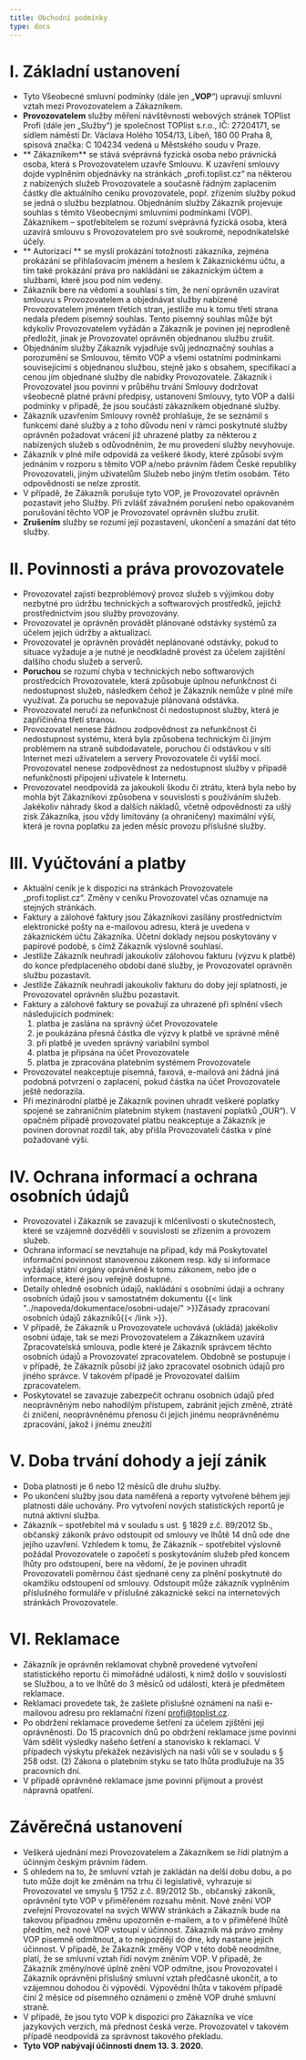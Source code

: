 ```yaml
---
title: Obchodní podmínky
type: docs
---
```

# I. Základní ustanovení

* Tyto Všeobecné smluvní podmínky (dále jen „**VOP**“) upravují smluvní vztah mezi Provozovatelem a Zákazníkem.
* **Provozovatelem** služby měření návštěvnosti webových stránek TOPlist Profi (dále jen „Služby“) je společnost TOPlist s.r.o., IČ: 27204171, se sídlem náměstí Dr. Václava Holého 1054/13, Libeň, 180 00 Praha 8, spisová značka: C 104234 vedená u Městského soudu v Praze.
* ** Zákazníkem** se stává svéprávná fyzická osoba nebo právnická osoba, která s Provozovatelem uzavře Smlouvu. K uzavření smlouvy dojde vyplněním objednávky na stránkách „profi.toplist.cz“ na některou z nabízených služeb Provozovatele a současně řádným zaplacením částky dle aktuálního ceníku provozovatele, popř. zřízením služby pokud se jedná o službu bezplatnou. Objednáním služby Zákazník projevuje souhlas s těmito Všeobecnými smluvními podmínkami (VOP). Zákazníkem – spotřebitelem se rozumí svéprávná fyzická osoba, která uzavírá smlouvu s Provozovatelem pro své soukromé, nepodnikatelské účely.
* ** Autorizací ** se myslí prokázání totožnosti zákazníka, zejména prokázání se přihlašovacím jménem a heslem k Zákaznickému účtu, a tím také prokázání práva pro nakládání se zákaznickým účtem a službami, které jsou pod ním vedeny.
* Zákazník bere na vědomí a souhlasí s tím, že není oprávněn uzavírat smlouvu s Provozovatelem a objednávat služby nabízené Provozovatelem jménem třetích stran, jestliže mu k tomu třetí strana nedala předem písemný souhlas. Tento písemný souhlas může být kdykoliv Provozovatelem vyžádán a Zákazník je povinen jej neprodleně předložit, jinak je Provozovatel oprávněn objednanou službu zrušit.
* Objednáním služby Zákazník vyjadřuje svůj jednoznačný souhlas a porozumění se Smlouvou, těmito VOP a všemi ostatními podmínkami souvisejícími s objednanou službou, stejně jako s obsahem, specifikací a cenou jím objednané služby dle nabídky Provozovatele. Zákazník i Provozovatel jsou povinni v průběhu trvání Smlouvy dodržovat všeobecně platné právní předpisy, ustanovení Smlouvy, tyto VOP a další podmínky v případě, že jsou součástí zákazníkem objednané služby.
* Zákazník uzavřením Smlouvy rovněž prohlašuje, že se seznámil s funkcemi dané služby a z toho důvodu není v rámci poskytnuté služby oprávněn požadovat vrácení již uhrazené platby za některou z nabízených služeb s odůvodněním, že mu provedení služby nevyhovuje.
* Zákazník v plné míře odpovídá za veškeré škody, které způsobí svým jednáním v rozporu s těmito VOP a/nebo právním řádem České republiky Provozovateli, jiným uživatelům Služeb nebo jiným třetím osobám. Této odpovědnosti se nelze zprostit.
* V případě, že Zákazník porušuje tyto VOP, je Provozovatel oprávněn pozastavit jeho Služby. Při zvlášť závažném porušení nebo opakovaném porušování těchto VOP je Provozovatel oprávněn službu zrušit.
* **Zrušením** služby se rozumí její pozastavení, ukončení a smazání dat této služby.
# II. Povinnosti a práva provozovatele
* Provozovatel zajistí bezproblémový provoz služeb s výjimkou doby nezbytné pro údržbu technických a softwarových prostředků, jejichž prostřednictvím jsou služby provozovány.
* Provozovatel je oprávněn provádět plánované odstávky systémů za účelem jejich údržby a aktualizací.
* Provozovatel je oprávněn provádět neplánované odstávky, pokud to situace vyžaduje a je nutné je neodkladně provést za účelem zajištění dalšího chodu služeb a serverů.
* **Poruchou** se rozumí chyba v technických nebo softwarových prostředcích Provozovatele, která způsobuje úplnou nefunkčnost či nedostupnost služeb, následkem čehož je Zákazník nemůže v plné míře využívat. Za poruchu se nepovažuje plánovaná odstávka.
* Provozovatel neručí za nefunkčnost či nedostupnost služby, která je zapříčiněna třetí stranou.
* Provozovatel nenese žádnou zodpovědnost za nefunkčnost či nedostupnost systému, která byla způsobena technickým či jiným problémem na straně subdodavatele, poruchou či odstávkou v síti Internet mezi uživatelem a servery Provozovatele či vyšší mocí. Provozovatel nenese zodpovědnost za nedostupnost služby v případě nefunkčnosti připojení uživatele k Internetu.
* Provozovatel neodpovídá za jakoukoli škodu či ztrátu, která byla nebo by mohla být Zákazníkovi způsobena v souvislosti s používáním služeb. Jakékoliv náhrady škod a dalších nákladů, včetně odpovědnosti za ušlý zisk Zákazníka, jsou vždy limitovány (a ohraničeny) maximální výší, která je rovna poplatku za jeden měsíc provozu příslušné služby.
# III. Vyúčtování a platby
* Aktuální ceník je k dispozici na stránkách Provozovatele „profi.toplist.cz“. Změny v ceníku Provozovatel včas oznamuje na stejných stránkách.
* Faktury a zálohové faktury jsou Zákazníkovi zasílány prostřednictvím elektronické pošty na e-mailovou adresu, která je uvedena v zákaznickém účtu Zákazníka. Účetní doklady nejsou poskytovány v papírové podobě, s čímž Zákazník výslovně souhlasí.
* Jestliže Zákazník neuhradí jakoukoliv zálohovou fakturu (výzvu k platbě) do konce předplaceného období dané služby, je Provozovatel oprávněn službu pozastavit.
* Jestliže Zákazník neuhradí jakoukoliv fakturu do doby její splatnosti, je Provozovatel oprávněn službu pozastavit.
* Faktury a zálohové faktury se považují za uhrazené při splnění všech následujících podmínek:
  1. platba je zaslána na správný účet Provozovatele
  1. je poukázána přesná částka dle výzvy k platbě ve správné měně
  1. při platbě je uveden správný variabilní symbol
  1. platba je připsána na účet Provozovatele
  1. platba je zpracována platebním systémem Provozovatele
* Provozovatel neakceptuje písemná, faxová, e-mailová ani žádná jiná podobná potvrzení o zaplacení, pokud částka na účet Provozovatele ještě nedorazila.
* Při mezinárodní platbě je Zákazník povinen uhradit veškeré poplatky spojené se zahraničním platebním stykem (nastavení poplatků „OUR“). V opačném případě provozovatel platbu neakceptuje a Zákazník je povinen dorovnat rozdíl tak, aby přišla Provozovateli částka v plné požadované výši.
# IV. Ochrana informací a ochrana osobních údajů
* Provozovatel i Zákazník se zavazují k mlčenlivosti o skutečnostech, které se vzájemně dozvěděli v souvislosti se zřízením a provozem služeb.
* Ochrana informací se nevztahuje na případ, kdy má Poskytovatel informační povinnost stanovenou zákonem resp. kdy si informace vyžádají státní orgány oprávněné k tomu zákonem, nebo jde o informace, které jsou veřejně dostupné.
* Detaily ohledně osobních údajů, nakládání s osobními údaji a ochrany osobních údajů jsou v samostatném dokumentu {{< link "../napoveda/dokumentace/osobni-udaje/" >}}Zásady zpracovaní osobních údajů zákazníků{{< /link >}}.
* V případě, že Zákazník u Provozovatele uchovává (ukládá) jakékoliv osobní údaje, tak se mezi Provozovatelem a Zákazníkem uzavírá Zpracovatelská smlouva, podle které je Zákazník správcem těchto osobních údajů a Provozovatel zpracovatelem. Obdobně se postupuje i v případě, že Zákazník působí již jako zpracovatel osobních údajů pro jiného správce. V takovém případě je Provozovatel dalším zpracovatelem.
* Poskytovatel se zavazuje zabezpečit ochranu osobních údajů před neoprávněným nebo nahodilým přístupem, zabránit jejich změně, ztrátě či zničení, neoprávněnému přenosu či jejich jinému neoprávněnému zpracování, jakož i jinému zneužití
# V. Doba trvání dohody a její zánik
* Doba platnosti je 6 nebo 12 měsíců dle druhu služby.
* Po ukončení služby jsou data naměřená a reporty vytvořené během její platnosti dále uchovány. Pro vytvoření nových statistických reportů je nutná aktivní služba.
* Zákazník – spotřebitel má v souladu s ust. § 1829 z.č. 89/2012 Sb., občanský zákoník právo odstoupit od smlouvy ve lhůtě 14 dnů ode dne jejího uzavření. Vzhledem k tomu, že Zákazník – spotřebitel výslovně požádal Provozovatele o započetí s poskytováním služeb před koncem lhůty pro odstoupení, bere na vědomí, že je povinen uhradit Provozovateli poměrnou část sjednané ceny za plnění poskytnuté do okamžiku odstoupení od smlouvy. Odstoupit může zákazník vyplněním příslušného formuláře v příslušné zákaznické sekci na internetových stránkách Provozovatele.
# VI. Reklamace
* Zákazník je oprávněn reklamovat chybně provedené vytvoření statistického reportu či mimořádné události, k nimž došlo v souvislosti se Službou, a to ve lhůtě do 3 měsíců od události, která je předmětem reklamace.
* Reklamaci provedete tak, že zašlete příslušné oznámení na naši e-mailovou adresu pro reklamační řízení profi@toplist.cz.
* Po obdržení reklamace provedeme šetření za účelem zjištění její oprávněnosti. Do 15 pracovních dnů po obdržení reklamace jsme povinni Vám sdělit výsledky našeho šetření a stanovisko k reklamaci. V případech výskytu překážek nezávislých na naši vůli se v souladu s § 258 odst. (2) Zákona o platebním styku se tato lhůta prodlužuje na 35 pracovních dní.
* V případě oprávněné reklamace jsme povinni přijmout a provést nápravná opatření.
# Závěrečná ustanovení
* Veškerá ujednání mezi Provozovatelem a Zákazníkem se řídí platným a účinným českým právním řádem.
* S ohledem na to, že smluvní vztah je zakládán na delší dobu dobu, a po tuto může dojít ke změnám na trhu či legislativě, vyhrazuje si Provozovatel ve smyslu § 1752 z.č. 89/2012 Sb., občanský zákoník, oprávnění tyto VOP v přiměřeném rozsahu měnit. Nové znění VOP zveřejní Provozovatel na svých WWW stránkách a Zákazník bude na takovou případnou změnu upozorněn e-mailem, a to v přiměřené lhůtě předtím, než nové VOP vstoupí v účinnost. Zákazník má právo změny VOP písemně odmítnout, a to nejpozději do dne, kdy nastane jejich účinnost. V případě, že Zákazník změny VOP v této době neodmítne, platí, že se smluvní vztah řídí novým zněním VOP. V případě, že Zákazník změny/nové úplně znění VOP odmítne, jsou Provozovatel i Zákazník oprávněni příslušný smluvní vztah předčasně ukončit, a to vzájemnou dohodou či výpovědí. Výpovědní lhůta v takovém případě činí 2 měsíce od písemného oznámení o změně VOP druhé smluvní straně.
* V případě, že jsou tyto VOP k dispozici pro Zákazníka ve více jazykových verzích, má přednost česká verze. Provozovatel v takovém případě neodpovídá za správnost takového překladu.
* **Tyto VOP nabývají účinnosti dnem 13. 3. 2020.**